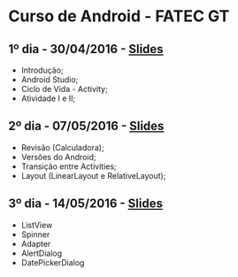 Curso de Android - FATEC GT
===

1º dia - 30/04/2016 - [Slides](http://slides.com/jonatasleon/android-fatec-aula-01/fullscreen)
---

 - Introdução;
 - Android Studio;
 - Ciclo de Vida - Activity;
 - Atividade I e II;

2º dia - 07/05/2016 - [Slides](https://github.com/jonatasleon/curso-android-fatecgt/blob/master/slides/Aula%2002.pdf)
---

 - Revisão (Calculadora);
 - Versões do Android;
 - Transição entre Activities;
 - Layout (LinearLayout e RelativeLayout);

3º dia - 14/05/2016 - [Slides](https://github.com/jonatasleon/curso-android-fatecgt/blob/master/slides/Aula%2003.pdf)
---

- ListView
- Spinner
- Adapter
- AlertDialog
- DatePickerDialog
